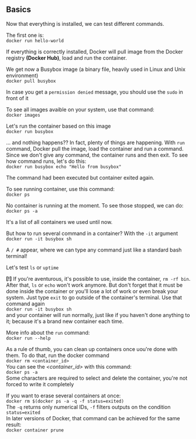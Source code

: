Basics
-----------------------

Now that everything is installed, we can test different commands.

The first one is:  
`docker run hello-world`

If everything is correctly installed, Docker will pull image from the Docker registry __(Docker Hub)__, load and run the container. 

We get now a Busybox image (a binary file, heavily used in Linux and Unix environment)  
`docker pull busybox`

In case you get a `permission denied` message, you should use the `sudo` in front of it

To see all images avaible on your system, use that command:  
`docker images`

Let's run the container based on this image  
`docker run busybox`

... and nothing happens??
In fact, plenty of things are happening. With `run` command, Docker pull the image, load the container and run a command.
Since we don't give any command, the container runs and then exit.
To see how command runs, let's do this:  
`docker run busybox echo "Hello from busybox"`

The command had been executed but container exited again.

To see running container, use this command:  
`docker ps`

No container is running at the moment. To see those stopped, we can do:  
`docker ps -a`

It's a list of all containers we used until now.

But how to run several command in a container?
With the `-it` argument  
`docker run -it busybox sh`

A `/ #` appear, where we can type any command just like a standard bash terminal!

Let's test `ls` or `uptime`

__[!]__ 
If you're aventurous, it's possible to use, inside the container, `rm -rf bin`. After that, `ls` or `echo` won't work anymore.
But don't forget that it must be done inside the container or you'll lose a lot of work or even break your system.
Just type `exit` to go outside of the container's terminal.
Use that command again  
`docker run -it busybox sh`  
and your container will run normally, just like if you haven't done anything to it; because it's a brand new container each time.

More info about the `run` command:   
`docker run --help`  


As a rule of thumb, you can clean up containers once uou're done with them. To do that, run the docker command  
`docker rm <container_id>`  
You can see the *<container_id>* with this command:  
`docker ps -a`  
Some characters are required to select and delete the container, you're not forced to write it completely

If you want to erase several containers at once:  
`docker rm $(docker ps -a -q -f status=exited)`  
The `-q` returns only numerical IDs, `-f` filters outputs on the condition `status=exited`  
In later versions of Docker, that command can be achieved for the same result:  
`docker container prune`
